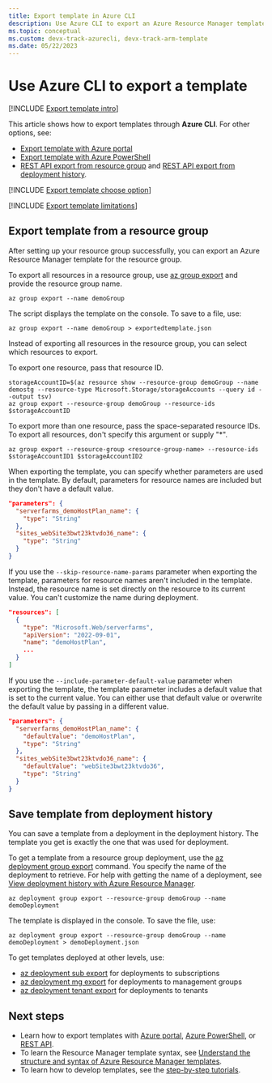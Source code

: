 ```yaml
---
title: Export template in Azure CLI
description: Use Azure CLI to export an Azure Resource Manager template from resources in your subscription.
ms.topic: conceptual
ms.custom: devx-track-azurecli, devx-track-arm-template
ms.date: 05/22/2023
---
```


# Use Azure CLI to export a template

[!INCLUDE [Export template intro](../../../includes/resource-manager-export-template-intro.md)]

This article shows how to export templates through **Azure CLI**. For other options, see:

* [Export template with Azure portal](export-template-portal.md)
* [Export template with Azure PowerShell](export-template-powershell.md)
* [REST API export from resource group](/rest/api/resources/resourcegroups/exporttemplate) and [REST API export from deployment history](/rest/api/resources/deployments/export-template).

[!INCLUDE [Export template choose option](../../../includes/resource-manager-export-template-choose-option.md)]

[!INCLUDE [Export template limitations](../../../includes/resource-manager-export-template-limitations.md)]

## Export template from a resource group

After setting up your resource group successfully, you can export an Azure Resource Manager template for the resource group.

To export all resources in a resource group, use [az group export](/cli/azure/group#az-group-export) and provide the resource group name.

```azurecli-interactive
az group export --name demoGroup
```

The script displays the template on the console. To save to a file, use:

```azurecli-interactive
az group export --name demoGroup > exportedtemplate.json
```

Instead of exporting all resources in the resource group, you can select which resources to export.

To export one resource, pass that resource ID.

```azurecli-interactive
storageAccountID=$(az resource show --resource-group demoGroup --name demostg --resource-type Microsoft.Storage/storageAccounts --query id --output tsv)
az group export --resource-group demoGroup --resource-ids $storageAccountID
```

To export more than one resource, pass the space-separated resource IDs. To export all resources, don't specify this argument or supply "*".

```azurecli-interactive
az group export --resource-group <resource-group-name> --resource-ids $storageAccountID1 $storageAccountID2
```

When exporting the template, you can specify whether parameters are used in the template. By default, parameters for resource names are included but they don't have a default value.

```json
"parameters": {
  "serverfarms_demoHostPlan_name": {
    "type": "String"
  },
  "sites_webSite3bwt23ktvdo36_name": {
    "type": "String"
  }
}
```

If you use the `--skip-resource-name-params` parameter when exporting the template, parameters for resource names aren't included in the template. Instead, the resource name is set directly on the resource to its current value. You can't customize the name during deployment.

```json
"resources": [
  {
    "type": "Microsoft.Web/serverfarms",
    "apiVersion": "2022-09-01",
    "name": "demoHostPlan",
    ...
  }
]
```

If you use the `--include-parameter-default-value` parameter when exporting the template, the template parameter includes a default value that is set to the current value. You can either use that default value or overwrite the default value by passing in a different value.

```json
"parameters": {
  "serverfarms_demoHostPlan_name": {
    "defaultValue": "demoHostPlan",
    "type": "String"
  },
  "sites_webSite3bwt23ktvdo36_name": {
    "defaultValue": "webSite3bwt23ktvdo36",
    "type": "String"
  }
}
```

## Save template from deployment history

You can save a template from a deployment in the deployment history. The template you get is exactly the one that was used for deployment.

To get a template from a resource group deployment, use the [az deployment group export](/cli/azure/deployment/group#az-deployment-group-export) command. You specify the name of the deployment to retrieve. For help with getting the name of a deployment, see [View deployment history with Azure Resource Manager](deployment-history.md).

```azurecli-interactive
az deployment group export --resource-group demoGroup --name demoDeployment
```

The template is displayed in the console. To save the file, use:

```azurecli-interactive
az deployment group export --resource-group demoGroup --name demoDeployment > demoDeployment.json
```

To get templates deployed at other levels, use:

* [az deployment sub export](/cli/azure/deployment/sub#az-deployment-sub-export) for deployments to subscriptions
* [az deployment mg export](/cli/azure/deployment/mg#az-deployment-mg-export) for deployments to management groups
* [az deployment tenant export](/cli/azure/deployment/tenant#az-deployment-tenant-export) for deployments to tenants


## Next steps

- Learn how to export templates with [Azure portal](export-template-portal.md), [Azure PowerShell](export-template-powershell.md), or [REST API](/rest/api/resources/resourcegroups/exporttemplate).
- To learn the Resource Manager template syntax, see [Understand the structure and syntax of Azure Resource Manager templates](./syntax.md).
- To learn how to develop templates, see the [step-by-step tutorials](../index.yml).
